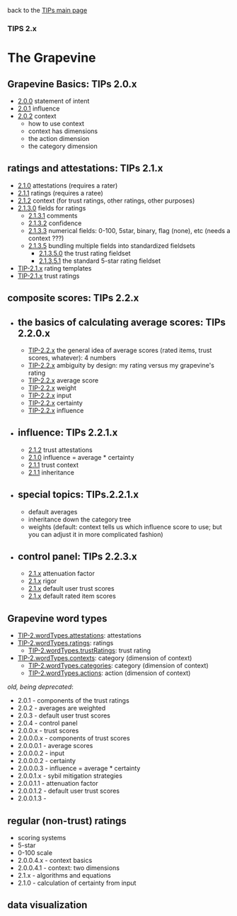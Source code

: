 back to the [TIPs main page](..)

### TIPS 2.x

The Grapevine
=====

## Grapevine Basics: TIPs 2.0.x
- [2.0.0](intent.md) statement of intent
- [2.0.1](influence.md) influence
- [2.0.2](context.md) context
  -  []() how to use context
  -  []() context has dimensions
    -  []() the action dimension
    -  []() the category dimension

## ratings and attestations: TIPs 2.1.x
- [2.1.0](attestations/attestations.md) attestations (requires a rater)
- [2.1.1](attestations/ratings.md) ratings (requires a ratee)
- [2.1.2](attestations/context.md) context (for trust ratings, other ratings, other purposes)
- [2.1.3.0](attestations/fields.md) fields for ratings
  - [2.1.3.1](attestations/comments.md) comments
  - [2.1.3.2](attestations/confidence.md) confidence
  - [2.1.3.3](attestations/comments.md) numerical fields: 0-100, 5star, binary, flag (none), etc (needs a context ???)
  - [2.1.3.5](attestations/comments.md) bundling multiple fields into standardized fieldsets
    - [2.1.3.5.0](attestations/comments.md) the trust rating fieldset
    - [2.1.3.5.1](attestations/comments.md) the standard 5-star rating fieldset
- [TIP-2.1.x]() rating templates
- [TIP-2.1.x]() trust ratings

## composite scores: TIPs 2.2.x
- ## the basics of calculating average scores: TIPs 2.2.0.x
  - [TIP-2.2.x]() the general idea of average scores (rated items, trust scores, whatever): 4 numbers
  - [TIP-2.2.x]() ambiguity by design: my rating versus my grapevine's rating
  - [TIP-2.2.x](compositeScores/averageScore.md) average score
  - [TIP-2.2.x](compositeScores/weight.md) weight
  - [TIP-2.2.x](compositeScores/input.md) input
  - [TIP-2.2.x](compositeScores/certainty.md) certainty
  - [TIP-2.2.x](compositeScores/influence.md) influence

- ## influence: TIPs 2.2.1.x
  - [2.1.2](influence/trustAttestations.md) trust attestations
  - [2.1.0](influence/influence.md) influence = average * certainty
  - [2.1.1](influence/context.md) trust context
  - [2.1.1](influence/inheritance.md) inheritance

- ## special topics: TIPs.2.2.1.x
  - []() default averages
  - []() inheritance down the category tree
  - []() weights (default: context tells us which influence score to use; but you can adjust it in more complicated fashion)

- ## control panel: TIPs 2.2.3.x
  - [2.1.x](controlPanel/attenuationFactor.md) attenuation factor
  - [2.1.x](controlPanel/rigor.md) rigor
  - [2.1.x](controlPanel/defaultScores.md) default user trust scores
  - [2.1.x](controlPanel/defaultScores.md) default rated item scores

## Grapevine word types
- [TIP-2.wordTypes.attestations](): attestations
- [TIP-2.wordTypes.ratings](): ratings
  - [TIP-2.wordTypes.trustRatings](): trust rating
- [TIP-2.wordTypes.contexts](): category (dimension of context)
  - [TIP-2.wordTypes.categories](): category (dimension of context)
  - [TIP-2.wordTypes.actions](): action (dimension of context)


*old, being deprecated*:
- 2.0.1 - components of the trust ratings
- 2.0.2 - averages are weighted
- 2.0.3 - default user trust scores
- 2.0.4 - control panel
- 2.0.0.x - trust scores
- 2.0.0.0.x - components of trust scores
- 2.0.0.0.1 - average scores
- 2.0.0.0.2 - input
- 2.0.0.0.2 - certainty
- 2.0.0.0.3 - influence = average * certainty
- 2.0.0.1.x - sybil mitigation strategies
- 2.0.0.1.1 - attenuation factor
- 2.0.0.1.2 - default user trust scores
- 2.0.0.1.3 -

## regular (non-trust) ratings
- scoring systems
- 5-star
- 0-100 scale
- 2.0.0.4.x - context basics
- 2.0.0.4.1 - context: two dimensions
- 2.1.x - algorithms and equations
- 2.1.0 - calculation of certainty from input

## data visualization

